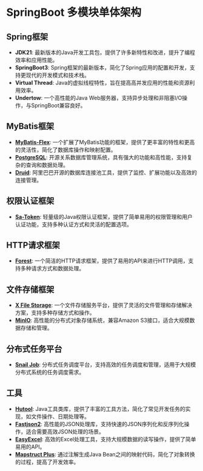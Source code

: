 # SpringBoot 多模块单体架构

## Spring框架

- **JDK21**: 最新版本的Java开发工具包，提供了许多新特性和改进，提升了编程效率和应用性能。
- **SpringBoot3**: Spring框架的最新版本，简化了Spring应用的配置和开发，支持更现代的开发模式和技术栈。
- **Virtual Thread**: Java的虚拟线程特性，旨在提高高并发应用的性能和资源利用效率。
- **Undertow**: 一个高性能的Java Web服务器，支持异步处理和非阻塞I/O操作，与SpringBoot兼容良好。

## MyBatis框架

- **[MyBatis-Flex](https://mybatis-flex.com/)**: 一个扩展了MyBatis功能的框架，提供了更丰富的特性和更高的灵活性，简化了数据库操作和映射配置。
- **[PostgreSQL](https://www.postgresql.org/)**: 开源关系数据库管理系统，具有强大的功能和高性能，支持复杂的查询和数据处理。
- **[Druid](https://github.com/alibaba/druid)**: 阿里巴巴开源的数据库连接池工具，提供了监控、扩展功能以及高效的连接管理。

## 权限认证框架

- **[Sa-Token](https://sa-token.cc/doc.html#/)**: 轻量级的Java权限认证框架，提供了简单易用的权限管理和用户认证功能，支持多种认证方式和灵活的配置选项。

## HTTP请求框架

- **[Forest](https://forest.dtflyx.com/)**: 一个简洁的HTTP请求框架，提供了易用的API来进行HTTP调用，支持多种请求方式和数据处理。

## 文件存储框架

- **[X File Storage](https://x-file-storage.xuyanwu.cn/#/)**: 一个文件存储服务平台，提供了灵活的文件管理和存储解决方案，支持多种存储方式和操作。
- **[MinIO](https://min.io/)**: 高性能的分布式对象存储系统，兼容Amazon S3接口，适合大规模数据存储和管理。

## 分布式任务平台

- **[Snail Job](https://snailjob.opensnail.com/)**: 分布式任务调度平台，支持高效的任务调度和管理，适用于大规模分布式系统的任务调度需求。

## 工具

- **[Hutool](https://www.hutool.cn/docs/#/)**: Java工具类库，提供了丰富的工具方法，简化了常见开发任务的实现，如文件操作、日期处理等。
- **[Fastjson2](https://github.com/alibaba/fastjson2/wiki/fastjson2_intro_cn)**: 高性能的JSON处理库，支持快速的JSON序列化和反序列化操作，适合需要高效JSON处理的场景。
- **[EasyExcel](https://easyexcel.opensource.alibaba.com/docs/current/)**: 高效的Excel处理工具，支持大规模数据的读写操作，提供了简单易用的API。
- **[Mapstruct Plus](https://www.mapstruct.plus/)**: 通过注解生成Java Bean之间的映射代码，简化了对象转换的过程，提高了开发效率。
